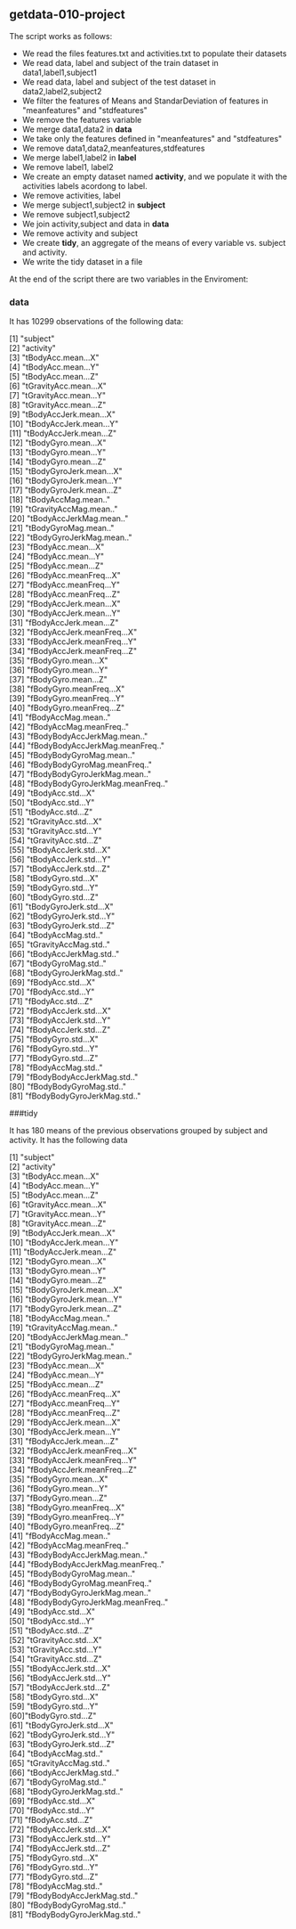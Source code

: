 ## getdata-010-project

The script works as follows:

* We read the files features.txt and activities.txt to populate their datasets
* We read data, label and subject of the train dataset in data1,label1,subject1
* We read data, label and subject of the test dataset in data2,label2,subject2
* We filter the features of Means and StandarDeviation of features in "meanfeatures" and "stdfeatures"
* We remove the features variable
* We merge data1,data2 in **data**
* We take only the features defined in "meanfeatures" and "stdfeatures"
* We remove data1,data2,meanfeatures,stdfeatures
* We merge label1,label2 in **label**
* We remove label1, label2
* We create an empty dataset named **activity**, and we populate it with the activities labels acordong to label.
* We remove activities, label
* We merge subject1,subject2 in **subject**
* We remove subject1,subject2
* We join activity,subject and data in **data**
* We remove activity and subject
* We create **tidy**, an aggregate of the means of every variable vs. subject and activity.
* We write the tidy dataset in a file

At the end of the script there are two variables in the Enviroment:

### data

It has 10299 observations of the following data:

 [1] "subject"  
 [2] "activity"                       
 [3] "tBodyAcc.mean...X"  
 [4] "tBodyAcc.mean...Y"              
 [5] "tBodyAcc.mean...Z"  
 [6] "tGravityAcc.mean...X"           
 [7] "tGravityAcc.mean...Y"            
 [8] "tGravityAcc.mean...Z"           
 [9] "tBodyAccJerk.mean...X"           
[10] "tBodyAccJerk.mean...Y"          
[11] "tBodyAccJerk.mean...Z"          
[12] "tBodyGyro.mean...X"             
[13] "tBodyGyro.mean...Y"             
[14] "tBodyGyro.mean...Z"             
[15] "tBodyGyroJerk.mean...X"       
[16] "tBodyGyroJerk.mean...Y"         
[17] "tBodyGyroJerk.mean...Z"         
[18] "tBodyAccMag.mean.."             
[19] "tGravityAccMag.mean.."          
[20] "tBodyAccJerkMag.mean.."         
[21] "tBodyGyroMag.mean.."            
[22] "tBodyGyroJerkMag.mean.."        
[23] "fBodyAcc.mean...X"               
[24] "fBodyAcc.mean...Y"              
[25] "fBodyAcc.mean...Z"               
[26] "fBodyAcc.meanFreq...X"          
[27] "fBodyAcc.meanFreq...Y"           
[28] "fBodyAcc.meanFreq...Z"          
[29] "fBodyAccJerk.mean...X"           
[30] "fBodyAccJerk.mean...Y"          
[31] "fBodyAccJerk.mean...Z"           
[32] "fBodyAccJerk.meanFreq...X"      
[33] "fBodyAccJerk.meanFreq...Y"       
[34] "fBodyAccJerk.meanFreq...Z"      
[35] "fBodyGyro.mean...X"              
[36] "fBodyGyro.mean...Y"             
[37] "fBodyGyro.mean...Z"              
[38] "fBodyGyro.meanFreq...X"         
[39] "fBodyGyro.meanFreq...Y"          
[40] "fBodyGyro.meanFreq...Z"         
[41] "fBodyAccMag.mean.."              
[42] "fBodyAccMag.meanFreq.."         
[43] "fBodyBodyAccJerkMag.mean.."      
[44] "fBodyBodyAccJerkMag.meanFreq.."  
[45] "fBodyBodyGyroMag.mean.."         
[46] "fBodyBodyGyroMag.meanFreq.."    
[47] "fBodyBodyGyroJerkMag.mean.."     
[48] "fBodyBodyGyroJerkMag.meanFreq.."  
[49] "tBodyAcc.std...X"                
[50] "tBodyAcc.std...Y"               
[51] "tBodyAcc.std...Z"                
[52] "tGravityAcc.std...X"            
[53] "tGravityAcc.std...Y"             
[54] "tGravityAcc.std...Z"            
[55] "tBodyAccJerk.std...X"            
[56] "tBodyAccJerk.std...Y"           
[57] "tBodyAccJerk.std...Z"            
[58] "tBodyGyro.std...X"              
[59] "tBodyGyro.std...Y"               
[60] "tBodyGyro.std...Z"              
[61] "tBodyGyroJerk.std...X"           
[62] "tBodyGyroJerk.std...Y"          
[63] "tBodyGyroJerk.std...Z"           
[64] "tBodyAccMag.std.."              
[65] "tGravityAccMag.std.."            
[66] "tBodyAccJerkMag.std.."          
[67] "tBodyGyroMag.std.."              
[68] "tBodyGyroJerkMag.std.."         
[69] "fBodyAcc.std...X"                
[70] "fBodyAcc.std...Y"               
[71] "fBodyAcc.std...Z"                
[72] "fBodyAccJerk.std...X"           
[73] "fBodyAccJerk.std...Y"            
[74] "fBodyAccJerk.std...Z"           
[75] "fBodyGyro.std...X"               
[76] "fBodyGyro.std...Y"              
[77] "fBodyGyro.std...Z"               
[78] "fBodyAccMag.std.."              
[79] "fBodyBodyAccJerkMag.std.."       
[80] "fBodyBodyGyroMag.std.."         
[81] "fBodyBodyGyroJerkMag.std.."

###tidy

It has 180 means of the previous observations grouped by subject and activity.  It has the following data

 [1] "subject"  
 [2] "activity"                        
 [3] "tBodyAcc.mean...X"  
 [4] "tBodyAcc.mean...Y"              
 [5] "tBodyAcc.mean...Z"  
 [6] "tGravityAcc.mean...X"           
 [7] "tGravityAcc.mean...Y"            
 [8] "tGravityAcc.mean...Z"           
 [9] "tBodyAccJerk.mean...X"           
[10] "tBodyAccJerk.mean...Y"          
[11] "tBodyAccJerk.mean...Z"          
[12] "tBodyGyro.mean...X"             
[13] "tBodyGyro.mean...Y"             
[14] "tBodyGyro.mean...Z"             
[15] "tBodyGyroJerk.mean...X"       
[16] "tBodyGyroJerk.mean...Y"         
[17] "tBodyGyroJerk.mean...Z"         
[18] "tBodyAccMag.mean.."             
[19] "tGravityAccMag.mean.."          
[20] "tBodyAccJerkMag.mean.."         
[21] "tBodyGyroMag.mean.."            
[22] "tBodyGyroJerkMag.mean.."        
[23] "fBodyAcc.mean...X"               
[24] "fBodyAcc.mean...Y"              
[25] "fBodyAcc.mean...Z"               
[26] "fBodyAcc.meanFreq...X"          
[27] "fBodyAcc.meanFreq...Y"           
[28] "fBodyAcc.meanFreq...Z"          
[29] "fBodyAccJerk.mean...X"           
[30] "fBodyAccJerk.mean...Y"          
[31] "fBodyAccJerk.mean...Z"           
[32] "fBodyAccJerk.meanFreq...X"      
[33] "fBodyAccJerk.meanFreq...Y"       
[34] "fBodyAccJerk.meanFreq...Z"      
[35] "fBodyGyro.mean...X"              
[36] "fBodyGyro.mean...Y"             
[37] "fBodyGyro.mean...Z"              
[38] "fBodyGyro.meanFreq...X"         
[39] "fBodyGyro.meanFreq...Y"          
[40] "fBodyGyro.meanFreq...Z"         
[41] "fBodyAccMag.mean.."              
[42] "fBodyAccMag.meanFreq.."         
[43] "fBodyBodyAccJerkMag.mean.."      
[44] "fBodyBodyAccJerkMag.meanFreq.."   
[45] "fBodyBodyGyroMag.mean.."         
[46] "fBodyBodyGyroMag.meanFreq.."    
[47] "fBodyBodyGyroJerkMag.mean.."     
[48] "fBodyBodyGyroJerkMag.meanFreq.."   
[49] "tBodyAcc.std...X"                
[50] "tBodyAcc.std...Y"               
[51] "tBodyAcc.std...Z"                
[52] "tGravityAcc.std...X"            
[53] "tGravityAcc.std...Y"             
[54] "tGravityAcc.std...Z"            
[55] "tBodyAccJerk.std...X"            
[56] "tBodyAccJerk.std...Y"           
[57] "tBodyAccJerk.std...Z"            
[58] "tBodyGyro.std...X"              
[59] "tBodyGyro.std...Y"               
[60]"tBodyGyro.std...Z"              
[61] "tBodyGyroJerk.std...X"           
[62] "tBodyGyroJerk.std...Y"          
[63] "tBodyGyroJerk.std...Z"           
[64] "tBodyAccMag.std.."              
[65] "tGravityAccMag.std.."            
[66] "tBodyAccJerkMag.std.."          
[67] "tBodyGyroMag.std.."              
[68] "tBodyGyroJerkMag.std.."         
[69] "fBodyAcc.std...X"                
[70] "fBodyAcc.std...Y"               
[71] "fBodyAcc.std...Z"                
[72] "fBodyAccJerk.std...X"           
[73] "fBodyAccJerk.std...Y"            
[74] "fBodyAccJerk.std...Z"           
[75] "fBodyGyro.std...X"               
[76] "fBodyGyro.std...Y"              
[77] "fBodyGyro.std...Z"               
[78] "fBodyAccMag.std.."              
[79] "fBodyBodyAccJerkMag.std.."       
[80] "fBodyBodyGyroMag.std.."         
[81] "fBodyBodyGyroJerkMag.std.."